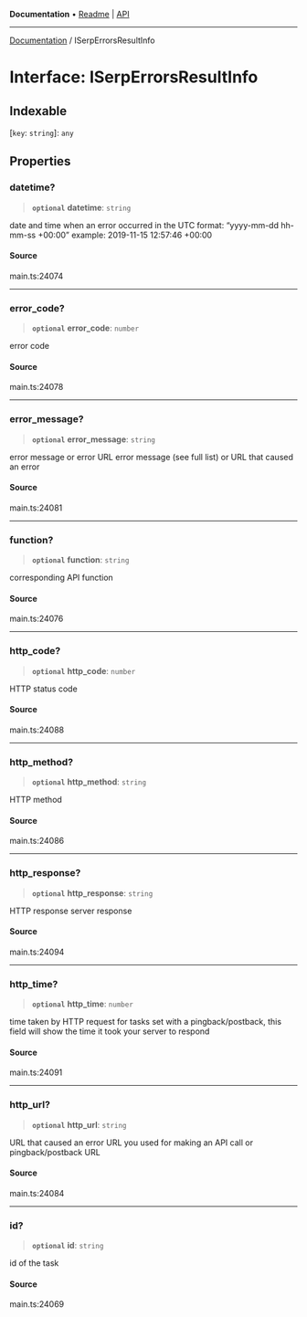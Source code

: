**Documentation** • [Readme](../README.md) \| [API](../globals.md)

***

[Documentation](../README.md) / ISerpErrorsResultInfo

# Interface: ISerpErrorsResultInfo

## Indexable

 \[`key`: `string`\]: `any`

## Properties

### datetime?

> **`optional`** **datetime**: `string`

date and time when an error occurred
in the UTC format: “yyyy-mm-dd hh-mm-ss +00:00”
example:
2019-11-15 12:57:46 +00:00

#### Source

main.ts:24074

***

### error\_code?

> **`optional`** **error\_code**: `number`

error code

#### Source

main.ts:24078

***

### error\_message?

> **`optional`** **error\_message**: `string`

error message or error URL
error message (see full list) or URL that caused an error

#### Source

main.ts:24081

***

### function?

> **`optional`** **function**: `string`

corresponding API function

#### Source

main.ts:24076

***

### http\_code?

> **`optional`** **http\_code**: `number`

HTTP status code

#### Source

main.ts:24088

***

### http\_method?

> **`optional`** **http\_method**: `string`

HTTP method

#### Source

main.ts:24086

***

### http\_response?

> **`optional`** **http\_response**: `string`

HTTP response
server response

#### Source

main.ts:24094

***

### http\_time?

> **`optional`** **http\_time**: `number`

time taken by HTTP request
for tasks set with a pingback/postback, this field will show the time it took your server to respond

#### Source

main.ts:24091

***

### http\_url?

> **`optional`** **http\_url**: `string`

URL that caused an error
URL you used for making an API call or pingback/postback URL

#### Source

main.ts:24084

***

### id?

> **`optional`** **id**: `string`

id of the task

#### Source

main.ts:24069

